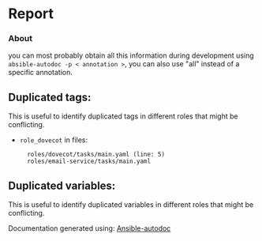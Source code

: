 # Report

### About
you can most probably obtain all this information during development using `absible-autodoc -p < annotation >`,
you can also use "all" instead of a specific annotation.

## Duplicated tags:

This is useful to identify duplicated tags in different roles that might be conflicting.

* `role_dovecot` in files:

        roles/dovecot/tasks/main.yaml (line: 5) 
        roles/email-service/tasks/main.yaml 


## Duplicated variables:

This is useful to identify duplicated variables in different roles that might be conflicting.


Documentation generated using: [Ansible-autodoc](https://github.com/AndresBott/ansible-autodoc)
